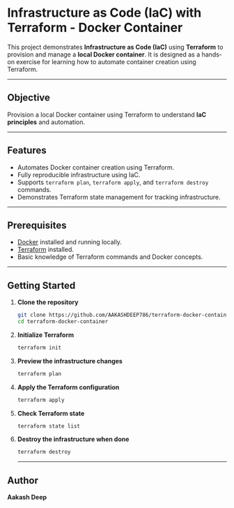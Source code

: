 # Infrastructure as Code (IaC) with Terraform - Docker Container

This project demonstrates **Infrastructure as Code (IaC)** using **Terraform** to provision and manage a **local Docker container**. It is designed as a hands-on exercise for learning how to automate container creation using Terraform.

---

## Objective

Provision a local Docker container using Terraform to understand **IaC principles** and automation.

---

## Features

- Automates Docker container creation using Terraform.
- Fully reproducible infrastructure using IaC.
- Supports `terraform plan`, `terraform apply`, and `terraform destroy` commands.
- Demonstrates Terraform state management for tracking infrastructure.

---

## Prerequisites

- [Docker](https://docs.docker.com/get-docker/) installed and running locally.
- [Terraform](https://www.terraform.io/downloads.html) installed.
- Basic knowledge of Terraform commands and Docker concepts.

---

## Getting Started

1. **Clone the repository**
   ```bash
   git clone https://github.com/AAKASHDEEP786/terraform-docker-container.git
   cd terraform-docker-container
   ```
2. **Initialize Terraform**
   ```bash
   terraform init
   ```
3. **Preview the infrastructure changes**
   ```bash
   terraform plan
   ```
4. **Apply the Terraform configuration**
   ```bash
   terraform apply
   ```
5. **Check Terraform state**
   ```bash
   terraform state list
   ```
6. **Destroy the infrastructure when done**
   ```bash
   terraform destroy
   ```

   ---

## Author
**Aakash Deep**


